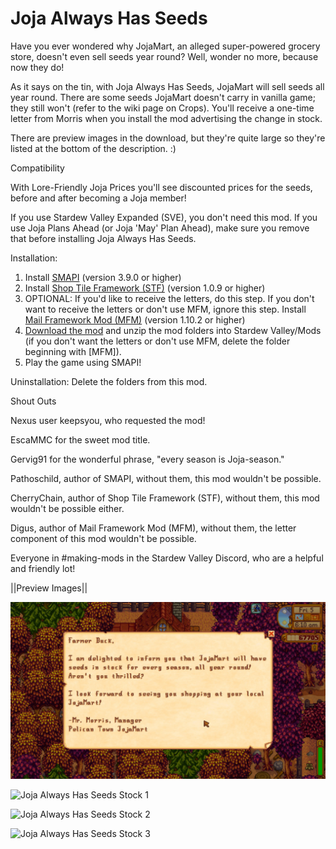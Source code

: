 # Joja Always Has Seeds
Have you ever wondered why JojaMart, an alleged super-powered grocery store, doesn't even sell seeds year round? Well, wonder no more, because now they do!

As it says on the tin, with Joja Always Has Seeds, JojaMart will sell seeds all year round. There are some seeds JojaMart doesn't carry in vanilla game; they still won't (refer to the wiki page on Crops). You'll receive a one-time letter from Morris when you install the mod advertising the change in stock.

There are preview images in the download, but they're quite large so they're listed at the bottom of the description. :)

Compatibility

With  Lore-Friendly Joja Prices you'll see discounted prices for the seeds, before and after becoming a Joja member!

If you use Stardew Valley Expanded (SVE), you don't need this mod. If you use Joja Plans Ahead (or Joja 'May' Plan Ahead), make sure you remove that before installing Joja Always Has Seeds.

Installation:
1. Install <a href="https://smapi.io/">SMAPI</a> (version 3.9.0 or higher)
2. Install <a href="https://www.nexusmods.com/stardewvalley/mods/5005">Shop Tile Framework (STF)</a> (version 1.0.9 or higher)
3. OPTIONAL: If you'd like to receive the letters, do this step. If you don't want to receive the letters or don't use MFM, ignore this step. Install <a href="https://www.nexusmods.com/stardewvalley/mods/1536">Mail Framework Mod (MFM)</a> (version 1.10.2 or higher)
4. <a href="https://github.com/LenneDalben/StardewValleyModsGPL/releases/">Download the mod</a> and unzip the mod folders into Stardew Valley/Mods (if you don't want the letters or don't use MFM, delete the folder beginning with [MFM]).
5. Play the game using SMAPI!

Uninstallation:
Delete the folders from this mod.

Shout Outs

Nexus user keepsyou, who requested the mod!

EscaMMC for the sweet mod title.

Gervig91 for the wonderful phrase, "every season is Joja-season."

Pathoschild, author of SMAPI, without them, this mod wouldn't be possible.

CherryChain, author of Shop Tile Framework (STF), without them, this mod wouldn't be possible either.

Digus, author of Mail Framework Mod (MFM), without them, the letter component of this mod wouldn't be possible.

Everyone in #making-mods in the Stardew Valley Discord, who are a helpful and friendly lot!

||Preview Images||

![Joja Always Has Seeds Letter](Preview%20Images/Joja%20Always%20Has%20Seeds%20Letter.jpg)

![Joja Always Has Seeds Stock 1](Preview%20Images/Joja%20Always%20Has%20Seeds%20Stock%201.png)

![Joja Always Has Seeds Stock 2](Preview%20Images/Joja%20Always%20Has%20Seeds%20Stock%202.png)

![Joja Always Has Seeds Stock 3](Preview%20Images/Joja%20Always%20Has%20Seeds%20Stock%203.png)